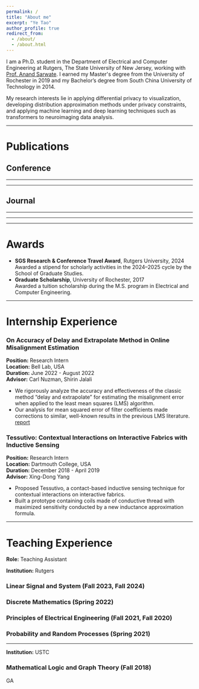 ```yaml
---
permalink: /
title: "About me"
excerpt: "Ye Tao"
author_profile: true
redirect_from: 
  - /about/
  - /about.html 
---
```

<script src="_pages/paper.js"></script>

I am a Ph.D. student in the Department of Electrical and Computer Engineering at Rutgers, The State University of New Jersey, working with [Prof. Anand Sarwate](https://adsarwate.github.io). I earned my Master's degree from the University of Rochester in 2019 and my Bachelor’s degree from South China University of Technology in 2014.

My research interests lie in applying differential privacy to visualization, developing distribution approximation methods under privacy constraints, and applying machine learning and deep learning techniques such as transformers to neuroimaging data analysis.

------

<div id="publications"></div>

Publications
======

Conference
------
<script>
  document.write(generatePaperHTML(
    "photo_yetao.jpeg",
    "Differentially Private Distribution Estimation Using Functional Approximation. (ICASSP 2025)",
    "Ye Tao and Anand D. Sarwate",
    "The cumulative distribution function (CDF) is fundamental due to its ability to reveal information about random variables, making it essential in studies that require privacy-preserving methods to protect sensitive data. This paper introduces a novel privacy-preserving CDF method inspired by the functional analysis and functional mechanism. Our approach projects the empirical CDF into a predefined space, approximating it using specific functions, and protects the coefficients to achieve a differentially private empirical CDF. Compared to existing methods like histogram queries and adaptive quantiles, our method is preferable in decentralized settings and scenarios where CDFs must be updated with newly collected data.",
    "https://ieeexplore.ieee.org/document/10890461"
  ));
  </script>

---

<script>
  document.write(generatePaperHTML(
    "photo_yetao.jpeg",
    "Federated Privacy-Preserving Visualization: A Vision Paper. (IEEE BigData 2024)",
    "Ye Tao, Anand D. Sarwate, Sandeep Panta, Sergey Plis, and Vince D. Calhoun",
    "Federated learning (FL) for distributed data has gained significant attention by enabling model training on local data without transferring it to a central system. While this approach protects sensitive information, risks of data leakage still persist, necessitating the integration of privacy-preserving techniques such as differential privacy. In many FL applications, tasks like exploratory data analysis or tracking and monitoring data that change over time are essential. For these purposes, analysts rely on data visualizations to make decisions or draw conclusions. This vision paper emphasizes the importance of federated privacy-preserving visualization and outlines a general pipeline for its implementation. We discuss the challenges of integrating federated visualizations with differential privacy and demonstrate the feasibility of this approach through examples, such as federated privacy-preserving boxplots, scatterplots, and correlation visualizations in neuroimaging. This highlights the need for further research in this promising field.",
    "https://ieeexplore.ieee.org/abstract/document/10825849"
  ));
  </script>

---

<script>
  document.write(generatePaperHTML(
    "photo_yetao.jpeg",
    "Privacy-Preserving Visualization of Brain Functional Network Connectivity. (ISBI 2024)",
    "Ye Tao, Anand D. Sarwate, Sandeep Panta, Sergey Plis, and Vince D. Calhoun",
    "The connectogram is a commonly used visualization of brain functional network connectivity (FNC). In this paper we study the problem of privacy-preserving connectogram visualization using differential privacy. We investigate several approaches based on perturbing correlation values and characterize their privacy cost and the impact of pre- and post-processing. In order to obtain a better privacy/visual utility tradeoff, we propose a new workflow for connectogram visualization with privacy guarantees. This workflow successfully generates connectograms similar to their non-private counterparts for group comparisons. Experiments show that qualitative assessments can be preserved while guaranteeing privacy. These results show that differential privacy is a promising method for protecting sensitive information in data visualization for biomedical data.",
    "https://ieeexplore.ieee.org/abstract/document/10635222"
  ));
  </script>

Journal
------

<script>
  document.write(generatePaperHTML(
    "photo_yetao.jpeg",
    "Differentially Private Distribution Estimation Using Functional Approximation. (arXiv)",
    "Ye Tao and Anand D. Sarwate",
    "The cumulative distribution function (CDF) is fundamental due to its ability to reveal information about random variables, making it essential in studies that require privacy-preserving methods to protect sensitive data. This paper introduces a novel privacy-preserving CDF method inspired by the functional analysis and functional mechanism. Our approach projects the empirical CDF into a predefined space, approximating it using specific functions, and protects the coefficients to achieve a differentially private empirical CDF. Compared to existing methods like histogram queries and adaptive quantiles, our method is preferable in decentralized settings and scenarios where CDFs must be updated with newly collected data.",
    "https://arxiv.org/abs/2501.06620"
  ));
</script>

---

<script>
  document.write(generatePaperHTML(
    "photo_yetao.jpeg",
    "Privacy-Preserving Visualization of Brain Functional Connectivity. (bioRxiv)",
    "Ye Tao, Anand D. Sarwate, Sandeep Panta, Sergey Plis, and Vince D. Calhoun",
    "Privacy protection is important in visualization due to the risk of leaking personal sensitive information. In this paper, we study the problem of privacy-preserving visualizations using differential privacy, employing biomedical data from neuroimaging as a use case. We investigate several approaches based on perturbing correlation values and characterize their privacy cost and the impact of pre- and post-processing. To obtain a better privacy/visual utility tradeoff, we propose workflows for connectogram and seed-based connectivity visualizations, respectively. These workflows successfully generate visualizations similar to their non-private counterparts. Experiments show that qualitative assessments can be preserved while guaranteeing privacy. These results show that differential privacy is a promising method for protecting sensitive information in data visualization.",
    "https://pmc.ncbi.nlm.nih.gov/articles/PMC11507778/"
  ));
</script>

---

<script>
  document.write(generatePaperHTML(
    "photo_yetao.jpeg",
    "Processing speed and attention training modifies autonomic flexibility: A mechanistic intervention study. (Neuroimage 2020)",
    "Feng V. Lin, Ye Tao, Quanjing Chen, Mia Anthony, Zhengwu Zhang, Duje Tadin, and Kathi L. Heffner",
    "Adaptation capacity is critical for maintaining cognition, yet it is understudied in groups at risk for dementia. Autonomic nervous system (ANS) is critical for neurovisceral integration and is a key contributor to adaptation capacity. To determine the central nervous system’s top-down regulation of ANS, we conducted a mechanistic randomized controlled trial study, using a 6-week processing speed and attention (PS/A)-targeted intervention. Eighty-four older adults with amnestic mild cognitive impairment (aMCI) were randomized to a 6-week PS/A-targeted intervention or an active control without PS/A. Utilizing repeated measures (i.e., PS/A test different from the intervention, resting and cognitive task-based ECG, and resting fMRI) at baseline, immediately post-intervention (post-test), and 6-month follow-up, we aimed to test whether PS/A causally influences vagal control of ANS via their shared central neural pathways in aMCI. We indexed vagal control of ANS using high-frequency heart rate variability (HF-HRV) extracted from ECG data. Functional brain connectivity patterns were extracted from fMRI using advanced statistical tools. Compared to the control group, the intervention group showed significant improvement in PS/A, HF-HRV, salience network (SN), central executive network (CEN), and frontal parietal network (FPN) connectivity at post-test; the effect on SN, CEN, and FPN remained at 6-month follow-up. Changes in PS/A and SN connectivity significantly predicted change in HF-HRV from baseline to post-test and/or 6-month-follow-up. Age, neurodegeneration, nor sex did not affect these relationships. This work provides novel support for top-down regulation of PS/A and associated SN on vagal control of ANS. Intervening PS/A may be a viable approach for promoting adaptation capacity in groups at risk for dementia.",
    "https://www.sciencedirect.com/science/article/pii/S1053811920302172"
  ));
  </script>

---

<div id="awards"></div>

Awards
======

<ul>
  <li>
    <strong>SGS Research & Conference Travel Award</strong>, Rutgers University, 2024  
    <br>
    Awarded a stipend for scholarly activities in the 2024–2025 cycle by the School of Graduate Studies.
  </li>

  <li>
    <strong>Graduate Scholarship</strong>, University of Rochester, 2017
    <br>
    Awarded a tuition scholarship during the M.S. program in Electrical and Computer Engineering.
  </li>
</ul>

---

<div id="experience"></div>

Internship Experience
======

### On Accuracy of Delay and Extrapolate Method in Online Misalignment Estimation
**Position:** Research Intern  
**Location:** Bell Lab, USA  
**Duration:** June 2022 - August 2022  
**Advisor:** Carl Nuzman, Shirin Jalali  
- We rigorously analyze the accuracy and effectiveness of the classic method “delay and extrapolate” for estimating the misalignment error when applied to the least mean squares (LMS) algorithm.
- Our analysis for mean squared error of filter coefficients made corrections to similar, well-known results in the previous LMS literature. [report](/files/bell_lab.pdf)

### Tessutivo: Contextual Interactions on Interactive Fabrics with Inductive Sensing
**Position:** Research Intern  
**Location:** Dartmouth College, USA  
**Duration:** December 2018 - April 2019  
**Advisor:** Xing-Dong Yang  
- Proposed Tessutivo, a contact-based inductive sensing technique for contextual interactions on interactive fabrics.
- Built a prototype containing coils made of conductive thread with maximized sensitivity conducted by a new inductance approximation formula.

---

<div id="teaching"></div>

Teaching Experience
======

**Role:** Teaching Assistant 

**Institution:** Rutgers  

### Linear Signal and System (Fall 2023, Fall 2024) 

### Discrete Mathematics (Spring 2022)  

### Principles of Electrical Engineering (Fall 2021, Fall 2020)

### Probability and Random Processes (Spring 2021)  

---
**Institution:** USTC  

### Mathematical Logic and Graph Theory (Fall 2018)  

GA